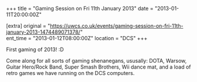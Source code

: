 +++
title = "Gaming Session on Fri 11th January 2013"
date = "2013-01-11T20:00:00Z"

[extra]
original = "https://uwcs.co.uk/events/gaming-session-on-fri-11th-january-2013-1474489071378/"    
ent_time = "2013-01-12T08:00:00Z"
location = "DCS"
+++

First gaming of 2013\! :D

Come along for all sorts of gaming shenanegans, ususally: DOTA, Warsow, Guitar Hero/Rock Band, Super Smash Brothers, Wii dance mat, and a load of retro games we have running on the DCS computers.

